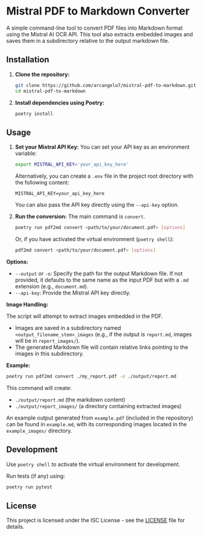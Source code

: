 # Mistral PDF to Markdown Converter

A simple command-line tool to convert PDF files into Markdown format using the Mistral AI OCR API.
This tool also extracts embedded images and saves them in a subdirectory relative to the output markdown file.

## Installation

1.  **Clone the repository:**
    ```bash
    git clone https://github.com/arcangelo7/mistral-pdf-to-markdown.git
    cd mistral-pdf-to-markdown
    ```

2.  **Install dependencies using Poetry:**
    ```bash
    poetry install
    ```

## Usage

1.  **Set your Mistral API Key:**
    You can set your API key as an environment variable:
    ```bash
    export MISTRAL_API_KEY='your_api_key_here'
    ```
    Alternatively, you can create a `.env` file in the project root directory with the following content:
    ```
    MISTRAL_API_KEY=your_api_key_here
    ```
    You can also pass the API key directly using the `--api-key` option.

2.  **Run the conversion:**
    The main command is `convert`.
    ```bash
    poetry run pdf2md convert <path/to/your/document.pdf> [options]
    ```
    Or, if you have activated the virtual environment (`poetry shell`):
    ```bash
    pdf2md convert <path/to/your/document.pdf> [options]
    ```

**Options:**

*   `--output` or `-o`: Specify the path for the output Markdown file. If not provided, it defaults to the same name as the input PDF but with a `.md` extension (e.g., `document.md`).
*   `--api-key`: Provide the Mistral API key directly.

**Image Handling:**

The script will attempt to extract images embedded in the PDF.
*   Images are saved in a subdirectory named `<output_filename_stem>_images` (e.g., if the output is `report.md`, images will be in `report_images/`).
*   The generated Markdown file will contain relative links pointing to the images in this subdirectory.

**Example:**

```bash
poetry run pdf2md convert ./my_report.pdf -o ./output/report.md
```
This command will create:
*   `./output/report.md` (the markdown content)
*   `./output/report_images/` (a directory containing extracted images)

An example output generated from `example.pdf` (included in the repository) can be found in `example.md`, with its corresponding images located in the `example_images/` directory.

## Development

Use `poetry shell` to activate the virtual environment for development.

Run tests (if any) using:
```bash
poetry run pytest
```

## License

This project is licensed under the ISC License - see the [LICENSE](LICENSE) file for details. 